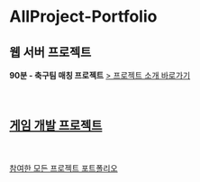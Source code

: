 # AllProject-Portfolio
## 웹 서버 프로젝트
**90분 - 축구팀 매칭 프로젝트**
<a href = "https://github.com/guluming/90minuteproject">> 프로젝트 소개 바로가기<br>
<br><br>
## 게임 개발 프로젝트
<br><br>
참여한 모든 프로젝트 포트폴리오
